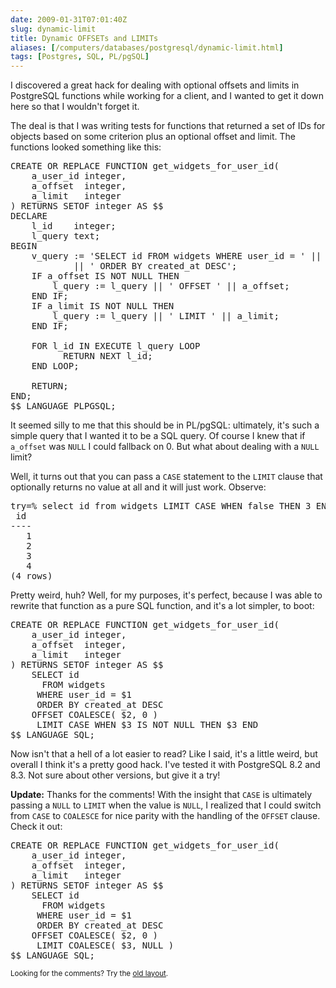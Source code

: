 ```yaml
--- 
date: 2009-01-31T07:01:40Z
slug: dynamic-limit
title: Dynamic OFFSETs and LIMITs
aliases: [/computers/databases/postgresql/dynamic-limit.html]
tags: [Postgres, SQL, PL/pgSQL]
---
```


<p>I discovered a great hack for dealing with optional offsets and limits in PostgreSQL functions while working for a client, and I wanted to get it down here so that I wouldn't forget it.</p>

<p>The deal is that I was writing tests for functions that returned a set of IDs for objects based on some criterion plus an optional offset and limit. The functions looked something like this:</p>

<pre>
CREATE OR REPLACE FUNCTION get_widgets_for_user_id(
    a_user_id integer,
    a_offset  integer,
    a_limit   integer
) RETURNS SETOF integer AS $$ 
DECLARE  
    l_id    integer;
    l_query text;
BEGIN
    v_query := &#x0027;SELECT id FROM widgets WHERE user_id = &#x0027; || a_user_id
            || &#x0027; ORDER BY created_at DESC&#x0027;;
    IF a_offset IS NOT NULL THEN 
        l_query := l_query || &#x0027; OFFSET &#x0027; || a_offset; 
    END IF; 
    IF a_limit IS NOT NULL THEN 
        l_query := l_query || &#x0027; LIMIT &#x0027; || a_limit; 
    END IF; 

    FOR l_id IN EXECUTE l_query LOOP 
          RETURN NEXT l_id;
    END LOOP; 
     
    RETURN; 
END;
$$ LANGUAGE PLPGSQL;
</pre>

<p>It seemed silly to me that this should be in PL/pgSQL: ultimately, it's such a simple query that I wanted it to be a SQL query. Of course I knew that if <code>a_offset</code> was <code>NULL</code> I could fallback on 0. But what about dealing with a <code>NULL</code> limit?</p>

<p>Well, it turns out that you can pass a <code>CASE</code> statement to the <code>LIMIT</code> clause that optionally returns no value at all and it will just work. Observe:</p>

<pre>
try=% select id from widgets LIMIT CASE WHEN false THEN 3 END;
 id
----
   1
   2
   3
   4
(4 rows)
</pre>

<p>Pretty weird, huh? Well, for my purposes, it's perfect, because I was able to rewrite that function as a pure SQL function, and it's a lot simpler, to boot:</p>

<pre>
CREATE OR REPLACE FUNCTION get_widgets_for_user_id(
    a_user_id integer,
    a_offset  integer,
    a_limit   integer
) RETURNS SETOF integer AS $$ 
    SELECT id
      FROM widgets
     WHERE user_id = $1
     ORDER BY created_at DESC
    OFFSET COALESCE( $2, 0 )
     LIMIT CASE WHEN $3 IS NOT NULL THEN $3 END
$$ LANGUAGE SQL;
</pre>

<p>Now isn't that a hell of a lot easier to read? Like I said, it's a little weird, but overall I think it's a pretty good hack. I've tested it with PostgreSQL 8.2 and 8.3. Not sure about other versions, but give it a try!</p>

<p><strong>Update:</strong> Thanks for the comments! With the insight that <code>CASE</code> is ultimately passing a <code>NULL</code> to <code>LIMIT</code> when the value is <code>NULL</code>, I realized that I could switch from <code>CASE</code> to <code>COALESCE</code> for nice parity with the handling of the <code>OFFSET</code> clause. Check it out:</p>

<pre>
CREATE OR REPLACE FUNCTION get_widgets_for_user_id(
    a_user_id integer,
    a_offset  integer,
    a_limit   integer
) RETURNS SETOF integer AS $$ 
    SELECT id
      FROM widgets
     WHERE user_id = $1
     ORDER BY created_at DESC
    OFFSET COALESCE( $2, 0 )
     LIMIT COALESCE( $3, NULL )
$$ LANGUAGE SQL;
</pre>

<p class="past"><small>Looking for the comments? Try the <a rel="nofollow" href="//past.justatheory.com/computers/databases/postgresql/dynamic-limit.html">old layout</a>.</small></p>


